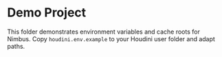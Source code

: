 # Demo Project

This folder demonstrates environment variables and cache roots for Nimbus.
Copy `houdini.env.example` to your Houdini user folder and adapt paths.
